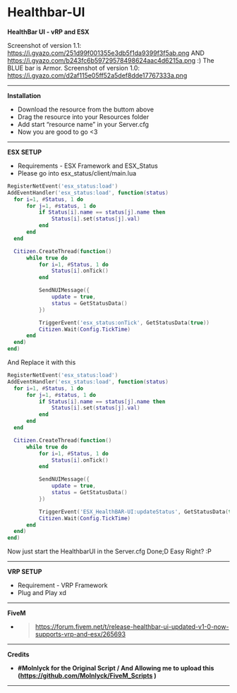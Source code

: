 # Healthbar-UI
**HealthBar UI - vRP and ESX**

Screenshot of version 1.1: https://i.gyazo.com/251d99f001355e3db5f1da9399f3f5ab.png AND https://i.gyazo.com/b243fc6b59729578498624aac4d6215a.png :) The BLUE bar is Armor.
Screenshot of version 1.0: https://i.gyazo.com/d2af115e05ff52a5def8dde17767333a.png

------------------------------------------------------------------------
  
**Installation**
 - Download the resource from the buttom above
 - Drag the resource into your Resources folder
 - Add start “resource name” in your Server.cfg
 - Now you are good to go <3

------------------------------------------------------------------------

**ESX SETUP**
  - Requirements - ESX Framework and ESX_Status
  - Please go into esx_status/client/main.lua
  ```lua
RegisterNetEvent('esx_status:load')
AddEventHandler('esx_status:load', function(status)
	for i=1, #Status, 1 do
		for j=1, #status, 1 do
			if Status[i].name == status[j].name then
				Status[i].set(status[j].val)
			end
		end
	end

	Citizen.CreateThread(function()
		while true do
			for i=1, #Status, 1 do
				Status[i].onTick()
			end

			SendNUIMessage({
				update = true,
				status = GetStatusData()
			})

			TriggerEvent('esx_status:onTick', GetStatusData(true))
			Citizen.Wait(Config.TickTime)
		end
	end)
end)
```
And Replace it with this
  ```lua
RegisterNetEvent('esx_status:load')
AddEventHandler('esx_status:load', function(status)
	for i=1, #Status, 1 do
		for j=1, #status, 1 do
			if Status[i].name == status[j].name then
				Status[i].set(status[j].val)
			end
		end
	end

	Citizen.CreateThread(function()
		while true do
			for i=1, #Status, 1 do
				Status[i].onTick()
			end

			SendNUIMessage({
				update = true,
				status = GetStatusData()
			})

			TriggerEvent('ESX_HealthBAR-UI:updateStatus', GetStatusData(true))
			Citizen.Wait(Config.TickTime)
		end
	end)
end)
```
Now just start the HealthbarUI in the Server.cfg
Done;D Easy Right? :P

------------------------------------------------------------------------

**VRP SETUP**
  - Requirement - VRP Framework
  - Plug and Play xd
  
------------------------------------------------------------------------

**FiveM**
- > https://forum.fivem.net/t/release-healthbar-ui-updated-v1-0-now-supports-vrp-and-esx/265693

------------------------------------------------------------------------

**Credits**
- **#Molnlyck for the Original Script / And Allowing me to upload this (https://github.com/Molnlyck/FiveM_Scripts )**

------------------------------------------------------------------------

